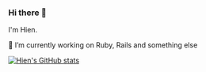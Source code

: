 ### Hi there 👋
I'm Hien.

🔭 I’m currently working on Ruby, Rails and something else

[![Hien's GitHub stats](https://github-readme-stats.vercel.app/api?username=hienvd)](https://github.com/hienvd)
